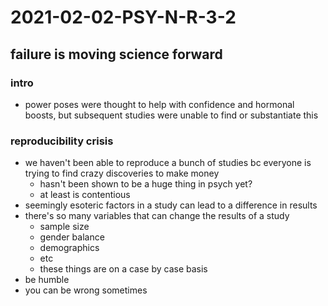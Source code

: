 # 2021-02-02-PSY-N-R-3-2

## failure is moving science forward

### intro
- power poses were thought to help with confidence and hormonal boosts, but subsequent studies were unable to find or substantiate this

### reproducibility crisis
- we haven't been able to reproduce a bunch of studies bc everyone is trying to find crazy discoveries to make money
  - hasn't been shown to be a huge thing in psych yet?
  - at least is contentious
- seemingly esoteric factors in a study can lead to a difference in results
- there's so many variables that can change the results of a study
  - sample size
  - gender balance
  - demographics
  - etc
  - these things are on a case by case basis
- be humble
- you can be wrong sometimes
